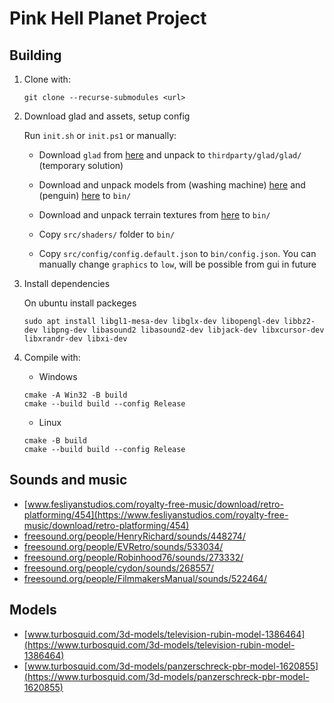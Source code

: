 # Pink Hell Planet Project

## Building

1. Clone with:

   ```
   git clone --recurse-submodules <url>
   ```

2. Download glad and assets, setup config

   Run `init.sh` or `init.ps1` or manually:

   * Download `glad` from [here](https://onedrive.live.com/download?cid=F7B2E5ED214ED032&resid=F7B2E5ED214ED032%214910&authkey=ANa6TuYeKnGai4A)
     and unpack to `thirdparty/glad/glad/` (temporary solution)

   * Download and unpack models from (washing machine) [here](https://drive.google.com/file/d/1Iqd9X8vdOz4EeJjR4xL109-a1jnuhWYn)
    and (penguin) [here](https://onedrive.live.com/download?cid=F7B2E5ED214ED032&resid=F7B2E5ED214ED032%214909&authkey=ADt8ZYAVrLtcSyY)
    to `bin/`

   * Download and unpack terrain textures from [here](https://onedrive.live.com/download?cid=F7B2E5ED214ED032&resid=F7B2E5ED214ED032%214929&authkey=AMzTuQnU0EVMqOo) to `bin/`

   * Copy `src/shaders/` folder to `bin/`

   * Copy `src/config/config.default.json` to `bin/config.json`. You can manually change `graphics` to `low`, will be possible from gui in future

3. Install dependencies

   On ubuntu install packeges

   ```
   sudo apt install libgl1-mesa-dev libglx-dev libopengl-dev libbz2-dev libpng-dev libasound2 libasound2-dev libjack-dev libxcursor-dev libxrandr-dev libxi-dev
   ```

   [//]: # (todo: arch)

4. Compile with:

   - Windows

   ```
   cmake -A Win32 -B build
   cmake --build build --config Release
   ```

   - Linux

   ```
   cmake -B build
   cmake --build build --config Release
   ```

## Sounds and music

- [www.fesliyanstudios.com/royalty-free-music/download/retro-platforming/454](https://www.fesliyanstudios.com/royalty-free-music/download/retro-platforming/454)
- [freesound.org/people/HenryRichard/sounds/448274/](https://freesound.org/people/HenryRichard/sounds/448274/)
- [freesound.org/people/EVRetro/sounds/533034/](https://freesound.org/people/EVRetro/sounds/533034/)
- [freesound.org/people/Robinhood76/sounds/273332/](https://freesound.org/people/Robinhood76/sounds/273332/)
- [freesound.org/people/cydon/sounds/268557/](https://freesound.org/people/cydon/sounds/268557/)
- [freesound.org/people/FilmmakersManual/sounds/522464/](https://freesound.org/people/FilmmakersManual/sounds/522464/)

## Models

- [www.turbosquid.com/3d-models/television-rubin-model-1386464](https://www.turbosquid.com/3d-models/television-rubin-model-1386464)
- [www.turbosquid.com/3d-models/panzerschreck-pbr-model-1620855](https://www.turbosquid.com/3d-models/panzerschreck-pbr-model-1620855)
